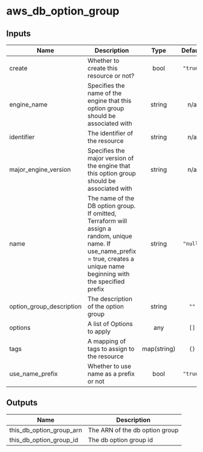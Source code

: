 # aws_db_option_group

<!-- BEGINNING OF PRE-COMMIT-TERRAFORM DOCS HOOK -->
## Inputs

| Name | Description | Type | Default | Required |
|------|-------------|:----:|:-----:|:-----:|
| create | Whether to create this resource or not? | bool | `"true"` | no |
| engine\_name | Specifies the name of the engine that this option group should be associated with | string | n/a | yes |
| identifier | The identifier of the resource | string | n/a | yes |
| major\_engine\_version | Specifies the major version of the engine that this option group should be associated with | string | n/a | yes |
| name | The name of the DB option group. If omitted, Terraform will assign a random, unique name. If use\_name\_prefix = true, creates a unique name beginning with the specified prefix | string | `"null"` | no |
| option\_group\_description | The description of the option group | string | `""` | no |
| options | A list of Options to apply | any | `[]` | no |
| tags | A mapping of tags to assign to the resource | map(string) | `{}` | no |
| use\_name\_prefix | Whether to use name as a prefix or not | bool | `"true"` | no |

## Outputs

| Name | Description |
|------|-------------|
| this\_db\_option\_group\_arn | The ARN of the db option group |
| this\_db\_option\_group\_id | The db option group id |

<!-- END OF PRE-COMMIT-TERRAFORM DOCS HOOK -->
